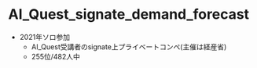 # AI_Quest_signate_demand_forecast
- 2021年ソロ参加
  - AI_Quest受講者のsignate上プライベートコンペ(主催は経産省)
  - 255位/482人中 
